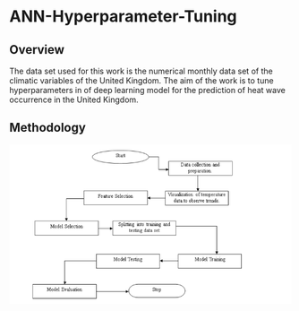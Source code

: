 # ANN-Hyperparameter-Tuning

## Overview
The data set used for this work is the numerical monthly data set of the climatic variables of the United Kingdom. The aim of the work is to tune hyperparameters in of deep learning model for the  prediction of heat wave occurrence in the United Kingdom. 
## Methodology
![](Methodology.png)
